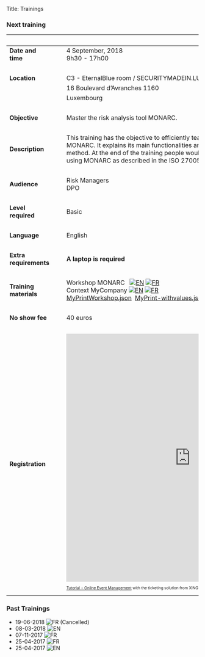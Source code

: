 Title: Trainings

### Next training

|&nbsp;|||
|:--|--|--|
|**Date and time**||4 September, 2018 <br>9h30 - 17h00|
|&nbsp;|  ||
|**Location**|&nbsp;&nbsp;&nbsp;|C3 - EternalBlue room / SECURITYMADEIN.LU|
|             |                  |16 Boulevard d’Avranches 1160|
|             |                  |Luxembourg|
|&nbsp;|  |  |
|**Objective**||Master the risk analysis tool MONARC.|
|&nbsp;|  |  |
|**Description**||This training has the objective to efficiently teach the use of the risk assessment tool MONARC. It explains its main functionalities and the different steps of the associated method. At the end of the training people would be able to conduct a risk analysis using MONARC as described in the ISO 27005.|
|&nbsp;|  |  |
|**Audience**||Risk Managers <br> DPO|
|&nbsp;|  |  |
|**Level required**||Basic|
|&nbsp;|  |  |
|**Language**||English|
|&nbsp;|  |  |
|**Extra requirements**||**A laptop is required**|
|&nbsp;|  |  |
|**Training materials**||Workshop MONARC &nbsp; [![][en]](/assets/files/monarc-training/en/Formation_V2-MONARC_Env1.1.pdf) [![][fr]](/assets/files/monarc-training/fr/Formation_V2-MONARC_Fr.pdf)<br/>Context MyCompany [![][en]](/assets/files/monarc-training/en/Context_MyCompany_en_v1.0.pdf) [![][fr]](/assets/files/monarc-training/fr/Context_MyCompany_fr_v1.1.pdf)<br/>[MyPrintWorkshop.json](/assets/files/monarc-training/en/MyPrintWorkshop.json)&nbsp;&nbsp;[MyPrint-withvalues.json](/assets/files/monarc-training/en/MyPrint-withvalues.json)&nbsp;&nbsp; [Workshop-Printingservices.json](/assets/files/monarc-training/en/Workshop-Printingservices.json) |
|&nbsp;|  |  |
|**No show fee**||40 euros|
|&nbsp;|  |  |
|**Registration** |   | <script type="text/javascript" src="https://KBIJFHI-modules.xing-events.com/resources/js/amiandoExport.js"></script><iframe src="https://KBIJFHI-modules.xing-events.com/KBIJFHI.html?viewType=iframe&distributionChannel=CHANNEL_IFRAME&language=en&useDefaults=false&resizeIFrame=true" frameborder="0" width="650px" height="650px" id="_amiandoIFrame3324603"><p>This page requires frame support. Please use a frame compatible browser to see the ticket sales module.</p><p> Try out the <a href="https://en.xing-events.com/">online event registration system</a> from XING Events.</p></iframe><p style="text-align: left; font-size:10px;"><a href="https://en.xing-events.com?viralRefId=KBIJFHI&utm_campaign=ev-KBIJFHI&utm_medium=viral&utm_source=EventWebsite&utm_content=TextLinkBottom&utm_term=text-link" target="_blank" alt="Seminar - Online Event Management" title="Seminar - Online Event Management" >Tutorial - Online Event Management</a> with the ticketing solution from XING Events</p>  |



### Past Trainings

* 19-06-2018 ![][fr] (Cancelled)
* 08-03-2018 ![][en]
* 07-11-2017 ![][fr]
* 25-04-2017 ![][fr]
* 25-04-2017 ![][en]


[en]: /assets/images/gb.svg "EN"
[fr]: /assets/images/fr.svg "FR"
